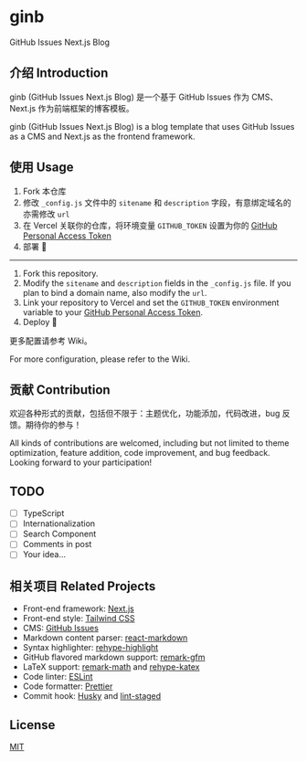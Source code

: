 # ginb

GitHub Issues Next.js Blog

## 介绍 Introduction

ginb (GitHub Issues Next.js Blog) 是一个基于 GitHub Issues 作为 CMS、Next.js 作为前端框架的博客模板。

ginb (GitHub Issues Next.js Blog) is a blog template that uses GitHub Issues as a CMS and Next.js as the frontend framework.

## 使用 Usage

1. Fork 本仓库
2. 修改 `_config.js` 文件中的 `sitename` 和 `description` 字段，有意绑定域名的亦需修改 `url`
3. 在 Vercel 关联你的仓库，将环境变量 `GITHUB_TOKEN` 设置为你的 [GitHub Personal Access Token](https://github.com/settings/tokens)
4. 部署 🚀

---

1. Fork this repository.
2. Modify the `sitename` and `description` fields in the `_config.js` file. If you plan to bind a domain name, also modify the `url`.
3. Link your repository to Vercel and set the `GITHUB_TOKEN` environment variable to your [GitHub Personal Access Token](https://github.com/settings/tokens).
4. Deploy 🚀

更多配置请参考 Wiki。

For more configuration, please refer to the Wiki.

## 贡献 Contribution

欢迎各种形式的贡献，包括但不限于：主题优化，功能添加，代码改进，bug 反馈。期待你的参与！

All kinds of contributions are welcomed, including but not limited to theme optimization, feature addition, code improvement, and bug feedback. Looking forward to your participation!

## TODO

- [ ] TypeScript
- [ ] Internationalization
- [ ] Search Component
- [ ] Comments in post
- [ ] Your idea...

## 相关项目 Related Projects

- Front-end framework: [Next.js](https://nextjs.org/)
- Front-end style: [Tailwind CSS](https://tailwindcss.com/)
- CMS: [GitHub Issues](https://docs.github.com/en/rest/reference/issues)
- Markdown content parser: [react-markdown](https://github.com/remarkjs/react-markdown)
- Syntax highlighter: [rehype-highlight](https://github.com/rehypejs/rehype-highlight)
- GitHub flavored markdown support: [remark-gfm](https://github.com/remarkjs/remark-gfm)
- LaTeX support: [remark-math](https://github.com/remarkjs/remark-math) and [rehype-katex](https://github.com/remarkjs/remark-math/tree/main/packages/rehype-katex)
- Code linter: [ESLint](https://eslint.org/)
- Code formatter: [Prettier](https://prettier.io/)
- Commit hook: [Husky](https://typicode.github.io/husky/#/) and [lint-staged](https://github.com/lint-staged/lint-staged)

## License

[MIT](/LICENSE)
